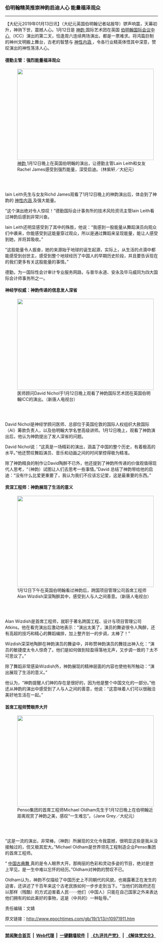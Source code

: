 ### 伯明翰精英推崇神韵启迪人心 能量福泽观众
------------------------

<p>
 【大纪元2019年01月13日讯】（大纪元英国伯明翰记者站报导）锣声响震，天幕初升，神驹下世，震撼人心。1月12日是
 <a href="http://www.epochtimes.com/gb/tag/%E7%A5%9E%E9%9F%B5.html">
  神韵
 </a>
 国际艺术团在英国
 <a href="http://www.epochtimes.com/gb/tag/%E4%BC%AF%E6%98%8E%E7%BF%B0%E5%9B%BD%E9%99%85%E4%BC%9A%E8%AE%AE%E4%B8%AD%E5%BF%83.html">
  伯明翰国际会议中心
 </a>
 （ICC）演出的第二天，恰逢周六连续两场演出，都是一票难求。将鸿篇巨制的神州文明搬上舞台，古老的智慧与
 <a href="http://www.epochtimes.com/gb/tag/%E7%A5%9E%E6%80%A7%E5%86%85%E6%B6%B5.html">
  神性内涵
 </a>
 ，令各行业精英体悟其中深意，赞叹演出的神性荡涤人心。
</p>
<h4>
 德勤主管：强烈能量福泽观众
</h4>
<figure class="wp-caption aligncenter" id="attachment_10971769" style="width: 450px">
 <a href="http://i.epochtimes.com/assets/uploads/2019/01/190112194223976.jpg">
  <img alt="" class="wp-image-10971769 size-medium" height="300" src="http://i.epochtimes.com/assets/uploads/2019/01/190112194223976-450x300.jpg" width="450"/>
 </a>
 <br/><figcaption class="wp-caption-text">
  <a href="http://www.epochtimes.com/gb/tag/%E7%A5%9E%E9%9F%B5.html">
   神韵
  </a>
  1月12日晚上在英国伯明翰的演出，让德勤主管Lain Leith和女友Rachel James感受到强烈能量，深受启迪。（林紫轩／大纪元）
 </figcaption><br/>
</figure><br/>
<p>
 Iain Leith先生与女友Richd James观看了1月12日晚上的神韵演出后，体会到了神韵的
 <a href="http://www.epochtimes.com/gb/tag/%E7%A5%9E%E6%80%A7%E5%86%85%E6%B6%B5.html">
  神性内涵
 </a>
 及强大能量。
</p>
<p>
 “这个演出绝对令人惊叹！”德勤国际会计事务所的技术风险资讯主管Iain Leith看过神韵后感到非常兴奋。
</p>
<p>
 Iain Leith还明显感受到了其中的殊胜，他说：“我感到一股能量从舞蹈演员向观众们中袭来，你能感受到这能量穿过观众，所以是通过舞蹈来呈现能量，能让人感受到她，并将其吸收。”
</p>
<p>
 “这股能量令人振奋，她的来源始于地球的诞生起源，实际上，从生活的点滴中都能感受到创世主，感受到整个地球经历了中国人的早期历史阶段，并且要告诉现在的我们更多有关这股能量的事情。”
</p>
<p>
 德勤，为一国际性会计审计专业服务网路，与普华永道、安永及毕马威同为四大国际会计师事务所之一。
</p>
<h4>
 神经学权威：神韵传递的信息发人深省
</h4>
<figure class="wp-caption aligncenter" id="attachment_10971690" style="width: 450px">
 <a href="http://i.epochtimes.com/assets/uploads/2019/01/190112204317976.jpg">
  <img alt="" class="wp-image-10971690 size-medium" height="300" src="http://i.epochtimes.com/assets/uploads/2019/01/190112204317976-450x300.jpg" width="450"/>
 </a>
 <br/><figcaption class="wp-caption-text">
  医师顾问David Nichol于1月12日晚上观看了神韵国际艺术团在英国伯明翰ICC的演出。（新唐人电视台）
 </figcaption><br/>
</figure><br/>
<p>
 David Nichol是神经学顾问医师、总部位于英国伦敦的国际人权组织大赦国际（AI）筹款负责人，以及伯明翰大学名誉高级讲师。1月12日晚上，观看了神韵演出后，他认为神韵提出了发人深省的问题。
</p>
<p>
 David Nichol说：“这真是一场精彩的演出，涵盖了中国的整个历史，有着极高的水平。”他还赞叹舞蹈演员、音乐和动画之间的时间掌控得极为精准。
</p>
<p>
 除了神韵精良的制作让David陶醉不已外，他还提到了神韵所传递的价值观值得现代人思考，“（神韵）试图让人们去思考一些事情。”David 总结了神韵带给他的启迪：“没有什么比爱更重要了，我认为我们不应该忘记爱，这是最重要的东西。”
</p>
<h4>
 资深工程师：神韵展现了生活的意义
</h4>
<figure class="wp-caption aligncenter" id="attachment_10971937" style="width: 450px">
 <a href="http://i.epochtimes.com/assets/uploads/2019/01/190112143102976.jpg">
  <img alt="" class="wp-image-10971937 size-medium" height="300" src="http://i.epochtimes.com/assets/uploads/2019/01/190112143102976-450x300.jpg" width="450"/>
 </a>
 <br/><figcaption class="wp-caption-text">
  1月12日下午在英国伯明翰看过神韵后，跨国项目管理公司首席工程师Alan Wizdish深深陶醉其中，感受到人与人之间善意。（新唐人电视台）
 </figcaption><br/>
</figure><br/>
<p>
 Alan Wizdish是首席工程师，就职于著名跨国工程、设计与项目管理公司Atkins。他在看完演出后激动地表示：“演出太美了，演员的舞姿很令人陶醉，还有高超的技巧和精心的舞蹈编排，加上整齐划一的步调，太棒了！”
</p>
<p>
 Wizdish深深地陶醉在神韵演员的舞姿中，并称赞神韵演员的舞技出神入化：“演员的敏捷度太令人惊奇了。他们是如何做到轻盈得落地无声，又步调一致的？太不可思议了。”
</p>
<p>
 除了舞蹈非常感染Wizdish外，神韵展现的精神层面的内容也使他有所触动：“演出展现了生活的意义。”
</p>
<p>
 他认为，“神韵提醒人们神的存在是很好的，因为他是整个中国文化的一部分。”他还从神韵的演出中感受到了人与人之间的善意，他说：“这意味着人们可以很融洽美好地生活在一起。”
</p>
<h4>
 首席工程师赞眼界大开
</h4>
<figure class="wp-caption aligncenter" id="attachment_10971938" style="width: 450px">
 <a href="http://i.epochtimes.com/assets/uploads/2019/01/190112193402976.jpg">
  <img alt="" class="wp-image-10971938 size-medium" height="300" src="http://i.epochtimes.com/assets/uploads/2019/01/190112193402976-450x300.jpg" width="450"/>
 </a>
 <br/><figcaption class="wp-caption-text">
  Penso集团的首席工程师Michael Oldham先生于1月12日晚上在伯明翰近距离观赏了神韵之美，感叹“一生难忘”。（Jane Grey／大纪元）
 </figcaption><br/>
</figure><br/>
<p>
 “这是一流的演出，非常棒。（神韵）所展现的文化令我震撼，很明显这些是我从没接触过的，但又极其宏大。”Michael Oldham是世界领先工程制造企业Penso集团的首席工程师。
</p>
<p>
 “
 <a href="http://www.epochtimes.com/gb/tag/%E4%B8%AD%E5%9B%BD%E5%8F%A4%E5%85%B8%E8%88%9E.html">
  中国古典舞
 </a>
 真的是令人眼界大开。那绚丽的色彩和灵动多姿的节目，绝对是世上罕见，是一生中难以忘怀的经历。”Oldham对神韵的赞叹不已。
</p>
<p>
 Oldham认为，神韵不仅描绘了中国历史上不同朝代的风貌，也揭露著正在发生的迫害，还讲述了千百年来这个古老民族如何一步步走到当下。“当他们的政府还在以那样（残酷）的方式迫害着人民⋯⋯他们（中国人）只能在自己国家之外来表达他们拥有的如此美好的事物，这是（中共的）一种耻辱。”
</p>
<p>
 责任编辑：文婧
</p>

原文链接：http://www.epochtimes.com/gb/19/1/13/n10971911.htm


------------------------
#### [禁闻聚合首页](https://github.com/gfw-breaker/banned-news/blob/master/README.md) &nbsp;|&nbsp; [Web代理](https://github.com/gfw-breaker/open-proxy/blob/master/README.md) &nbsp;|&nbsp; [一键翻墙软件](https://github.com/gfw-breaker/nogfw/blob/master/README.md) &nbsp;|&nbsp; [《九评共产党》](https://github.com/gfw-breaker/9ping.md/blob/master/README.md#九评之一评共产党是什么) &nbsp;|&nbsp; [《解体党文化》](https://github.com/gfw-breaker/jtdwh.md/blob/master/README.md#绪论)